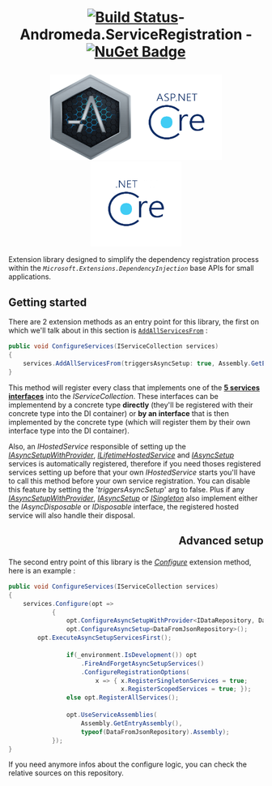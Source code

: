 # <p align="center"> [![Build Status](https://travis-ci.com/thenameless314159/Andromeda.ServiceRegistration.svg?token=r6UpDpoyLDxvQzKZj12r&branch=master)](https://travis-ci.com/thenameless314159/Andromeda.ServiceRegistration)- Andromeda.ServiceRegistration -[![NuGet Badge](https://buildstats.info/nuget/Andromeda.ServiceRegistration.Extensions)](https://www.nuget.org/packages/Andromeda.ServiceRegistration.Extensions/) </p>

<div style="text-align:center"><p align="center"><img src="https://raw.githubusercontent.com/thenameless314159/Andromeda.ServiceRegistration/master/andromeda_icon2.png?token=AFMTCCLAUUAALOP5UR4TWWC6JQ6Y6" width="160" height="168"><img src="https://raw.githubusercontent.com/thenameless314159/Andromeda.ServiceRegistration/master/ASP.NET-Core-Logo_2colors_Square_RGB.png?token=AFMTCCNPNVM6MBG7AF6E75K6JQTHI" width="180" height="168"><img src="https://raw.githubusercontent.com/thenameless314159/Andromeda.ServiceRegistration/master/NET-Core-Logo_2colors_Square_RGB.png?token=AFMTCCNORD45RRHKSS456HK6JQTJU" width="180" height="168"></p></div>

Extension library designed to simplify the dependency registration process within the *`Microsoft.Extensions.DependencyInjection`* base APIs for small applications.


## Getting started

 There are 2 extension methods as an entry point for this library, the first on which we'll talk about in this section is [`AddAllServicesFrom`](https://github.com/thenameless314159/Andromeda.ServiceRegistration/blob/master/src/Andromeda.ServiceRegistration.Extensions/ServiceRegistrationExtensions.cs#L35) : 

```csharp
public void ConfigureServices(IServiceCollection services)
{
	services.AddAllServicesFrom(triggersAsyncSetup: true, Assembly.GetEntryAssembly());
}

```

This method will register every class that implements one of the [**5 services interfaces**](https://github.com/thenameless314159/Andromeda.ServiceRegistration/tree/master/src/Andromeda.ServiceRegistration.Abstractions)
 into the *IServiceCollection*. These interfaces can be implementend by a concrete type **directly** (they'll be registered with their concrete type into the DI container) or **by an interface** that is then implemented by the concrete type (which will register them by their own interface type into the DI container).


 
Also, an *IHostedService* responsible of setting up the [*IAsyncSetupWithProvider*](https://github.com/thenameless314159/Andromeda.ServiceRegistration/blob/master/src/Andromeda.ServiceRegistration.Abstractions/IAsyncSetupWithProvider.cs),  [*ILifetimeHostedService*](https://github.com/thenameless314159/Andromeda.ServiceRegistration/blob/master/src/Andromeda.ServiceRegistration.Abstractions/ILifetimeHostedService.cs) and [*IAsyncSetup*](https://github.com/thenameless314159/Andromeda.ServiceRegistration/blob/master/src/Andromeda.ServiceRegistration.Abstractions/IAsyncSetup.cs) services is automatically registered, therefore if you need thoses registered services setting up before that your own *IHostedService* starts you'll have to call this method before your own service registration. You can disable this feature by setting the '*triggersAsyncSetup*' arg to false. Plus if any [*IAsyncSetupWithProvider*](https://github.com/thenameless314159/Andromeda.ServiceRegistration/blob/master/src/Andromeda.ServiceRegistration.Abstractions/IAsyncSetup.cs), [*IAsyncSetup*](https://github.com/thenameless314159/Andromeda.ServiceRegistration/blob/master/src/Andromeda.ServiceRegistration.Abstractions/IAsyncSetup.cs) or [*ISingleton*](https://github.com/thenameless314159/Andromeda.ServiceRegistration/blob/master/src/Andromeda.ServiceRegistration.Abstractions/ISingleton.cs) also implement either the *IAsyncDisposable* or *IDisposable* interface, the registered hosted service  will also handle their disposal.

## <p align="right">Advanced setup</p>

The second entry point of this library is the [*Configure*](https://github.com/thenameless314159/Andromeda.ServiceRegistration/blob/master/src/Andromeda.ServiceRegistration.Extensions/ServiceRegistrationExtensions.cs#L16) extension method, here is an example :

```csharp
public void ConfigureServices(IServiceCollection services)
{
	services.Configure(opt =>
            {
                opt.ConfigureAsyncSetupWithProvider<IDataRepository, DataRepository>();
                opt.ConfigureAsyncSetup<DataFromJsonRepository>();
		opt.ExecuteAsyncSetupServicesFirst();

                if(_environment.IsDevelopment()) opt
                    .FireAndForgetAsyncSetupServices()
                    .ConfigureRegistrationOptions(
                        x => { x.RegisterSingletonServices = true; 
                               x.RegisterScopedServices = true; });
                else opt.RegisterAllServices();

                opt.UseServiceAssemblies(
                    Assembly.GetEntryAssembly(), 
                    typeof(DataFromJsonRepository).Assembly);
            });
}
```

If you need anymore infos about the configure logic, you can check the relative sources on this repository.
